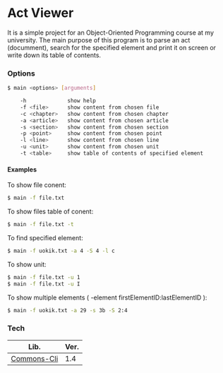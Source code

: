 # Act Viewer

It is a simple project for an Object-Oriented Programming course at my university. The main purpose of this program is to parse an act (documment), search for the specified element and print it on screen or write down its table of contents.

### Options

```sh
$ main <options> [arguments]

    -h             show help
    -f <file>      show content from chosen file
    -c <chapter>   show content from chosen chapter
    -a <article>   show content from chosen article
    -s <section>   show content from chosen section
    -p <point>     show content from chosen point
    -l <line>      show content from chosen line
    -u <unit>      show content from chosen unit
    -t <table>     show table of contents of specified element

```

#### Examples

To show file conent:
```sh
$ main -f file.txt
```

To show files table of conent:
```sh
$ main -f file.txt -t
```

To find specified element:
```sh
$ main -f uokik.txt -a 4 -S 4 -l c
```

To show unit:
```sh
$ main -f file.txt -u 1
$ main -f file.txt -u I
```

To show multiple elements ( -element firstElementID:lastElementID ):
```sh
$ main -f uokik.txt -a 29 -s 3b -S 2:4
```


### Tech

| Lib. | Ver. |
| ---- | ---- |
| [Commons-Cli] | 1.4 |


[Commons-Cli]: http://commons.apache.org/proper/commons-cli/